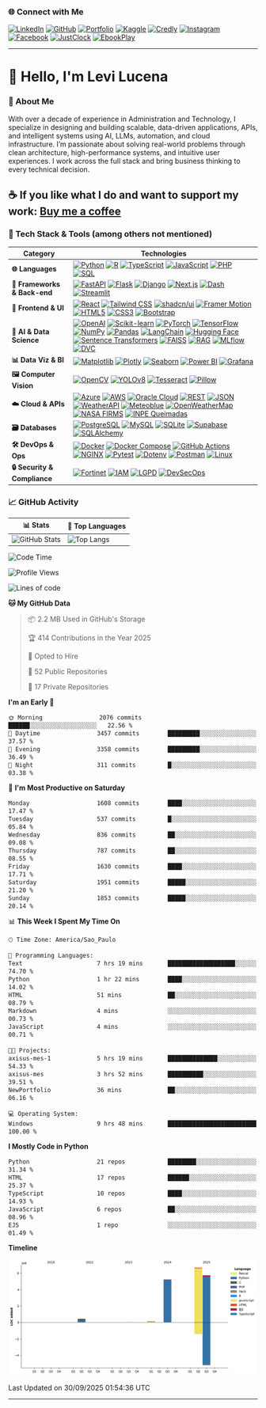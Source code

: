 ### 🌐 Connect with Me

[![LinkedIn](https://img.shields.io/badge/-LinkedIn-blue?style=flat-square&logo=Linkedin&logoColor=white)](https://www.linkedin.com/in/levilucena/)
[![GitHub](https://img.shields.io/badge/-GitHub-000?style=flat-square&logo=github&logoColor=white)](https://github.com/LeviLucena)
[![Portfolio](https://img.shields.io/badge/-Portfolio-007bff?style=flat-square&logo=Portfolio&logoColor=white)](https://levilucena.github.io/portfolio/)
[![Kaggle](https://img.shields.io/badge/-Kaggle-20BEFF?style=flat-square&logo=Kaggle&logoColor=white)](https://www.kaggle.com/levilucena)
[![Credly](https://img.shields.io/badge/Credly_Badges-28a745?style=flat-square&logo=badge&logoColor=white)](https://www.credly.com/users/levi-gustavo-oliveira-lucena)
[![Instagram](https://img.shields.io/badge/-Instagram-E4405F?style=flat-square&logo=Instagram&logoColor=white)](https://www.instagram.com/levi.lucena/)
[![Facebook](https://img.shields.io/badge/-Facebook-1877F2?style=flat-square&logo=Facebook&logoColor=white)](https://www.facebook.com/Sr.Lucena)
[![JustClock](https://img.shields.io/badge/JustClock-FF5733?style=flat-square)](https://www.justclock.store/)
[![EbookPlay](https://img.shields.io/badge/EbookPlay-33C1FF?style=flat-square)](https://ebookplay.kpages.online/shop)

---

# 👋 Hello, I'm Levi Lucena

### 🚀 About Me

With over a decade of experience in Administration and Technology, I specialize in designing and building scalable, data-driven applications, APIs, and intelligent systems using AI, LLMs, automation, and cloud infrastructure. I’m passionate about solving real-world problems through clean architecture, high-performance systems, and intuitive user experiences. I work across the full stack and bring business thinking to every technical decision.  

☕ If you like what I do and want to support my work: [**Buy me a coffee**](https://www.paypal.com/donate/?hosted_button_id=58DYCL22CTERG)
---

### 🧰 Tech Stack & Tools (among others not mentioned)

| Category               | Technologies                                                                                                                                                                                                                                                                 |
|------------------------|------------------------------------------------------------------------------------------------------------------------------------------------------------------------------------------------------------------------------------------------------------------------------|
| **🌐 Languages**       | [![Python](https://img.shields.io/badge/Python-3776AB?logo=python&logoColor=white)](https://www.python.org/) [![R](https://img.shields.io/badge/R-276DC3?logo=r&logoColor=white)](https://www.r-project.org/) [![TypeScript](https://img.shields.io/badge/TypeScript-3178C6?logo=typescript&logoColor=white)](https://www.typescriptlang.org/) [![JavaScript](https://img.shields.io/badge/JavaScript-F7DF1E?logo=javascript&logoColor=black)](https://developer.mozilla.org/en-US/docs/Web/JavaScript) [![PHP](https://img.shields.io/badge/PHP-777BB4?logo=php&logoColor=white)](https://www.php.net/) [![SQL](https://img.shields.io/badge/SQL-336791?logo=database&logoColor=white)](#) |
| **🚀 Frameworks & Back-end** | [![FastAPI](https://img.shields.io/badge/FastAPI-009688?logo=fastapi&logoColor=white)](https://fastapi.tiangolo.com/) [![Flask](https://img.shields.io/badge/Flask-000000?logo=flask&logoColor=white)](https://flask.palletsprojects.com/) [![Django](https://img.shields.io/badge/Django-092E20?logo=django&logoColor=white)](https://www.djangoproject.com/) [![Next.js](https://img.shields.io/badge/Next.js-000000?logo=next.js&logoColor=white)](https://nextjs.org/) [![Dash](https://img.shields.io/badge/Dash-1E1E1E?logo=plotly&logoColor=white)](https://dash.plotly.com/) [![Streamlit](https://img.shields.io/badge/Streamlit-FF4B4B?logo=streamlit&logoColor=white)](https://streamlit.io/) |
| **🎨 Frontend & UI**   | [![React](https://img.shields.io/badge/React-20232A?logo=react&logoColor=61DAFB)](https://react.dev/) [![Tailwind CSS](https://img.shields.io/badge/Tailwind_CSS-06B6D4?logo=tailwind-css&logoColor=white)](https://tailwindcss.com/) [![shadcn/ui](https://img.shields.io/badge/shadcn/ui-000000?logo=shadcnui&logoColor=white)](https://ui.shadcn.com/) [![Framer Motion](https://img.shields.io/badge/Framer_Motion-EF4784?logo=framer&logoColor=white)](https://www.framer.com/motion/) [![HTML5](https://img.shields.io/badge/HTML5-E34F26?logo=html5&logoColor=white)](https://developer.mozilla.org/en-US/docs/Web/HTML) [![CSS3](https://img.shields.io/badge/CSS3-1572B6?logo=css3&logoColor=white)](https://developer.mozilla.org/en-US/docs/Web/CSS) [![Bootstrap](https://img.shields.io/badge/Bootstrap-7952B3?logo=bootstrap&logoColor=white)](https://getbootstrap.com/) |
| **🤖 AI & Data Science** | [![OpenAI](https://img.shields.io/badge/OpenAI-412991?logo=openai&logoColor=white)](https://platform.openai.com/) [![Scikit-learn](https://img.shields.io/badge/Scikit_Learn-F7931E?logo=scikit-learn&logoColor=white)](https://scikit-learn.org/) [![PyTorch](https://img.shields.io/badge/PyTorch-EE4C2C?logo=pytorch&logoColor=white)](https://pytorch.org/) [![TensorFlow](https://img.shields.io/badge/TensorFlow-FF6F00?logo=tensorflow&logoColor=white)](https://www.tensorflow.org/) [![NumPy](https://img.shields.io/badge/NumPy-013243?logo=numpy&logoColor=white)](https://numpy.org/) [![Pandas](https://img.shields.io/badge/Pandas-150458?logo=pandas&logoColor=white)](https://pandas.pydata.org/) [![LangChain](https://img.shields.io/badge/LangChain-12100E?logo=chainlink&logoColor=white)](https://www.langchain.com/) [![Hugging Face](https://img.shields.io/badge/HuggingFace-FFCC00?logo=huggingface&logoColor=black)](https://huggingface.co/) [![Sentence Transformers](https://img.shields.io/badge/Sentence_Transformers-5C2D91?logo=semantic-release&logoColor=white)](https://www.sbert.net/) [![FAISS](https://img.shields.io/badge/FAISS-005571?logo=facebook&logoColor=white)](https://github.com/facebookresearch/faiss) [![RAG](https://img.shields.io/badge/RAG-FF6F00?logo=openai&logoColor=white)](#) [![MLflow](https://img.shields.io/badge/MLflow-0194E2?logo=mlflow&logoColor=white)](https://mlflow.org/) [![DVC](https://img.shields.io/badge/DVC-945DD6?logo=dvc&logoColor=white)](https://dvc.org/) |
| **📊 Data Viz & BI**   | [![Matplotlib](https://img.shields.io/badge/Matplotlib-3776AB?logo=python&logoColor=white)](https://matplotlib.org/) [![Plotly](https://img.shields.io/badge/Plotly-3F4F75?logo=plotly&logoColor=white)](https://plotly.com/) [![Seaborn](https://img.shields.io/badge/Seaborn-4E8BBE?logo=python&logoColor=white)](https://seaborn.pydata.org/) [![Power BI](https://img.shields.io/badge/Power_BI-F2C811?logo=powerbi&logoColor=black)](https://powerbi.microsoft.com/) [![Grafana](https://img.shields.io/badge/Grafana-F46800?logo=grafana&logoColor=white)](https://grafana.com/) |
| **🖼️ Computer Vision** | [![OpenCV](https://img.shields.io/badge/OpenCV-5C3EE8?logo=opencv&logoColor=white)](https://opencv.org/) [![YOLOv8](https://img.shields.io/badge/YOLOv8-00FFFF?logo=github&logoColor=black)](https://github.com/ultralytics/ultralytics) [![Tesseract](https://img.shields.io/badge/Tesseract_OCR-5A4FCF?logo=tesseract&logoColor=white)](https://pypi.org/project/pytesseract/) [![Pillow](https://img.shields.io/badge/PIL/Pillow-3776AB?logo=python&logoColor=white)](https://python-pillow.org/) |
| **☁️ Cloud & APIs**    | [![Azure](https://img.shields.io/badge/Microsoft_Azure-0078D4?logo=microsoft-azure&logoColor=white)](https://azure.microsoft.com/) [![AWS](https://img.shields.io/badge/Amazon_AWS-FF9900?logo=amazon-aws&logoColor=black)](https://aws.amazon.com/) [![Oracle Cloud](https://img.shields.io/badge/Oracle_Cloud-F80000?logo=oracle&logoColor=white)](https://www.oracle.com/cloud/) [![REST](https://img.shields.io/badge/REST-02569B?logo=api&logoColor=white)](#) [![JSON](https://img.shields.io/badge/JSON-000000?logo=json&logoColor=white)](#) [![WeatherAPI](https://img.shields.io/badge/WeatherAPI-00A4DC?logo=cloud&logoColor=white)](https://www.weatherapi.com/) [![Meteoblue](https://img.shields.io/badge/Meteoblue-0082C8?logo=cloud&logoColor=white)](https://content.meteoblue.com/en/access/weather-apis) [![OpenWeatherMap](https://img.shields.io/badge/OpenWeatherMap-EA7600?logo=openweathermap&logoColor=white)](https://openweathermap.org/api) [![NASA FIRMS](https://img.shields.io/badge/NASA_FIRMS-E74C3C?logo=nasa&logoColor=white)](https://earthdata.nasa.gov/firms) [![INPE Queimadas](https://img.shields.io/badge/INPE_Queimadas-00A859?logo=google-earth&logoColor=white)](http://queimadas.dgi.inpe.br/queimadas/) |
| **🗃️ Databases**       | [![PostgreSQL](https://img.shields.io/badge/PostgreSQL-336791?logo=postgresql&logoColor=white)](https://www.postgresql.org/) [![MySQL](https://img.shields.io/badge/MySQL-4479A1?logo=mysql&logoColor=white)](https://www.mysql.com/) [![SQLite](https://img.shields.io/badge/SQLite-003B57?logo=sqlite&logoColor=white)](https://www.sqlite.org/) [![Supabase](https://img.shields.io/badge/Supabase-3FCF8E?logo=supabase&logoColor=white)](https://supabase.com/) [![SQLAlchemy](https://img.shields.io/badge/SQLAlchemy-D71F00?logo=python&logoColor=white)](https://www.sqlalchemy.org/) |
| **🛠️ DevOps & Ops**    | [![Docker](https://img.shields.io/badge/Docker-2496ED?logo=docker&logoColor=white)](https://www.docker.com/) [![Docker Compose](https://img.shields.io/badge/Docker_Compose-3855D6?logo=docker&logoColor=white)](https://docs.docker.com/compose/) [![GitHub Actions](https://img.shields.io/badge/GitHub_Actions-2088FF?logo=github-actions&logoColor=white)](https://github.com/features/actions) [![NGINX](https://img.shields.io/badge/NGINX-009639?logo=nginx&logoColor=white)](https://www.nginx.com/) [![Pytest](https://img.shields.io/badge/Pytest-0A9EDC?logo=pytest&logoColor=white)](https://docs.pytest.org/) [![Dotenv](https://img.shields.io/badge/Dotenv-ECD53F?logo=python&logoColor=black)](https://pypi.org/project/python-dotenv/) [![Postman](https://img.shields.io/badge/Postman-FF6C37?logo=postman&logoColor=white)](https://www.postman.com/) [![Linux](https://img.shields.io/badge/Linux-FCC624?logo=linux&logoColor=black)](https://www.linux.org/) |
| **🔒 Security & Compliance** | [![Fortinet](https://img.shields.io/badge/Fortinet_NSE1--3-EE1C25?logo=fortinet&logoColor=white)](https://www.fortinet.com/) [![IAM](https://img.shields.io/badge/IAM-006699?logo=azuread&logoColor=white)](#) [![LGPD](https://img.shields.io/badge/LGPD-000000?logo=gov&logoColor=white)](#) [![DevSecOps](https://img.shields.io/badge/DevSecOps-FF6F00?logo=security&logoColor=white)](#) |



### 📈 GitHub Activity

| 📊 Stats | 📌 Top Languages |
|----------|------------------|
| ![GitHub Stats](https://github-readme-stats.vercel.app/api?username=LeviLucena&show_icons=true&theme=default) | ![Top Langs](https://github-readme-stats.vercel.app/api/top-langs/?username=LeviLucena&layout=compact&hide=html,css&theme=default) |


<!--START_SECTION:waka-->
![Code Time](http://img.shields.io/badge/Code%20Time-26%20hrs%2050%20mins-blue)

![Profile Views](http://img.shields.io/badge/Profile%20Views-21-blue)

![Lines of code](https://img.shields.io/badge/From%20Hello%20World%20I%27ve%20Written-18.1%20million%20lines%20of%20code-blue)

**🐱 My GitHub Data** 

> 📦 2.2 MB Used in GitHub's Storage 
 > 
> 🏆 414 Contributions in the Year 2025
 > 
> 💼 Opted to Hire
 > 
> 📜 52 Public Repositories 
 > 
> 🔑 17 Private Repositories 
 > 
**I'm an Early 🐤** 

```text
🌞 Morning                2076 commits        ██████░░░░░░░░░░░░░░░░░░░   22.56 % 
🌆 Daytime                3457 commits        █████████░░░░░░░░░░░░░░░░   37.57 % 
🌃 Evening                3358 commits        █████████░░░░░░░░░░░░░░░░   36.49 % 
🌙 Night                  311 commits         █░░░░░░░░░░░░░░░░░░░░░░░░   03.38 % 
```
📅 **I'm Most Productive on Saturday** 

```text
Monday                   1608 commits        ████░░░░░░░░░░░░░░░░░░░░░   17.47 % 
Tuesday                  537 commits         █░░░░░░░░░░░░░░░░░░░░░░░░   05.84 % 
Wednesday                836 commits         ██░░░░░░░░░░░░░░░░░░░░░░░   09.08 % 
Thursday                 787 commits         ██░░░░░░░░░░░░░░░░░░░░░░░   08.55 % 
Friday                   1630 commits        ████░░░░░░░░░░░░░░░░░░░░░   17.71 % 
Saturday                 1951 commits        █████░░░░░░░░░░░░░░░░░░░░   21.20 % 
Sunday                   1853 commits        █████░░░░░░░░░░░░░░░░░░░░   20.14 % 
```


📊 **This Week I Spent My Time On** 

```text
🕑︎ Time Zone: America/Sao_Paulo

💬 Programming Languages: 
Text                     7 hrs 19 mins       ███████████████████░░░░░░   74.70 % 
Python                   1 hr 22 mins        ████░░░░░░░░░░░░░░░░░░░░░   14.02 % 
HTML                     51 mins             ██░░░░░░░░░░░░░░░░░░░░░░░   08.79 % 
Markdown                 4 mins              ░░░░░░░░░░░░░░░░░░░░░░░░░   00.73 % 
JavaScript               4 mins              ░░░░░░░░░░░░░░░░░░░░░░░░░   00.71 % 

🐱‍💻 Projects: 
axisus-mes-1             5 hrs 19 mins       ██████████████░░░░░░░░░░░   54.33 % 
axisus-mes               3 hrs 52 mins       ██████████░░░░░░░░░░░░░░░   39.51 % 
NewPortfolio             36 mins             ██░░░░░░░░░░░░░░░░░░░░░░░   06.16 % 

💻 Operating System: 
Windows                  9 hrs 48 mins       █████████████████████████   100.00 % 
```

**I Mostly Code in Python** 

```text
Python                   21 repos            ████████░░░░░░░░░░░░░░░░░   31.34 % 
HTML                     17 repos            ██████░░░░░░░░░░░░░░░░░░░   25.37 % 
TypeScript               10 repos            ████░░░░░░░░░░░░░░░░░░░░░   14.93 % 
JavaScript               6 repos             ██░░░░░░░░░░░░░░░░░░░░░░░   08.96 % 
EJS                      1 repo              ░░░░░░░░░░░░░░░░░░░░░░░░░   01.49 % 
```



**Timeline**

![Lines of Code chart](https://raw.githubusercontent.com/LeviLucena/LeviLucena/main/assets/bar_graph.png)


 Last Updated on 30/09/2025 01:54:36 UTC
<!--END_SECTION:waka-->


---

